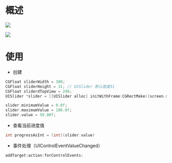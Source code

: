 # 概述

![](https://ws4.sinaimg.cn/large/006tKfTcly1fjx16c5mlrj30hy02ot8h.jpg)

![](https://ws3.sinaimg.cn/large/006tKfTcly1fjx1aqo54sj306t06owek.jpg)

# 使用

- 创建

```objective-c
CGFloat sliderWidth = 300;
CGFloat sliderHeight = 31; // UISlider 默认高度31
CGFloat sliderdTopView = 298;
UISlider *slider = [[UISlider alloc] initWithFrame:CGRectMake((screen.size.width - sliderWidth)/2 , sliderdTopView, sliderWidth, sliderHeight)]; 

slider.minimumValue = 0.0f;
slider.maximumValue = 100.0f;
slider.value = 50.00f;
```

- 查看当前进度值

```objective-c
int progressAsInt = (int)(slider.value)
```

- 事件处理（UIControlEventValueChanged）

```objective-c
addTarget:action:forControlEvents:
```

